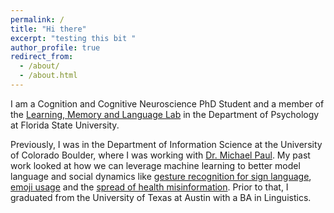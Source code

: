 ```yaml
---
permalink: /
title: "Hi there"
excerpt: "testing this bit "
author_profile: true
redirect_from: 
  - /about/
  - /about.html
---
```

I am a Cognition and Cognitive Neuroscience PhD Student and a member of the <a href= "https://michaelpkaschak.wixsite.com/lml-lab">Learning, Memory and Language Lab</a> in the Department of Psychology at Florida State University. 

Previously, I was in the Department of Information Science at the University of Colorado Boulder, where I was working with <a href="http://michaeljpaul.com/">Dr. Michael Paul</a>. My past work looked at how we can leverage machine learning to better model language and social dynamics like <a href="https://arxiv.org/pdf/1710.06836.pdf">gesture recognition for sign language</a>, <a href="https://arxiv.org/pdf/1712.04421.pdf">emoji usage</a> and the <a href="https://link.springer.com/chapter/10.1007/978-3-030-53352-6_16">spread of health misinformation</a>. Prior to that, I graduated from the University of Texas at Austin with a BA in Linguistics.  
